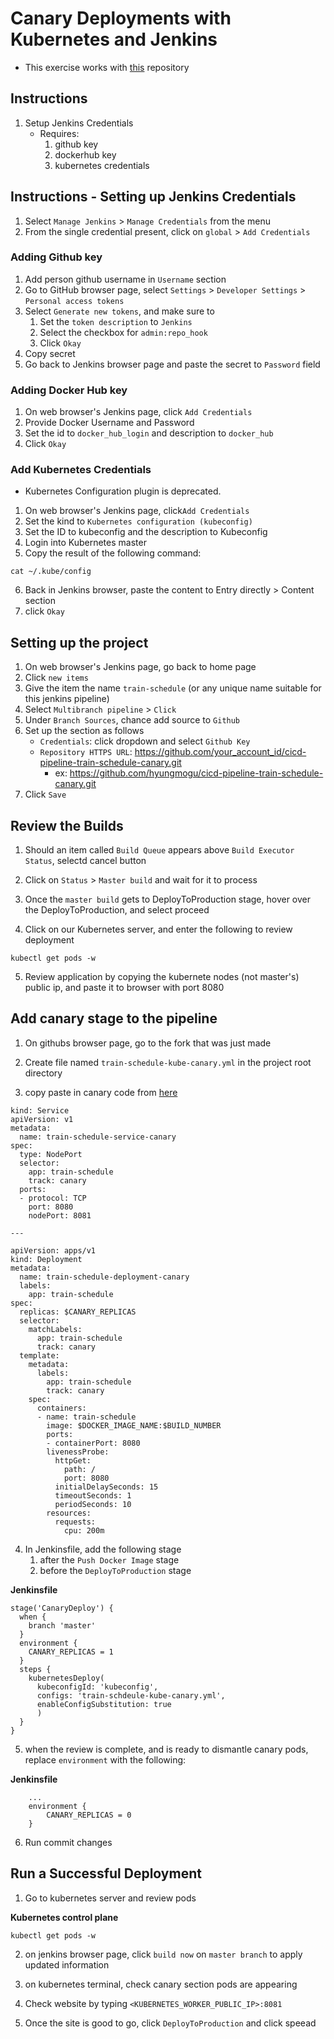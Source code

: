 # Canary Deployments with Kubernetes and Jenkins

- This exercise works with [this](https://github.com/linuxacademy/cicd-pipeline-train-schedule-canary) repository

## Instructions

1. Setup Jenkins Credentials
    - Requires:
        1. github key
        2. dockerhub key
        3. kubernetes credentials

## Instructions - Setting up Jenkins Credentials

1. Select `Manage Jenkins` > `Manage Credentials` from the menu
2. From the single credential present, click on `global` > `Add Credentials`

### Adding Github key

1. Add person github username in `Username` section
2. Go to GitHub browser page, select `Settings` > `Developer Settings` > `Personal access tokens`
3. Select `Generate new tokens`, and make sure to
    1. Set the `token description` to `Jenkins`
    2. Select the checkbox for `admin:repo_hook`
    3. Click `Okay`
4. Copy secret
5. Go back to Jenkins browser page and paste the secret to `Password` field

### Adding Docker Hub key

1. On web browser's Jenkins page, click `Add Credentials`
2. Provide Docker Username and Password 
3. Set the id to `docker_hub_login` and description to `docker_hub`
4. Click `Okay`


### Add Kubernetes Credentials

- Kubernetes Configuration plugin is deprecated.

1. On web browser's Jenkins page, click`Add Credentials`
2. Set the kind to `Kubernetes configuration (kubeconfig)`
3. Set the ID to kubeconfig and the description to Kubeconfig
4. Login into Kubernetes master
5. Copy the result of the following command:

```
cat ~/.kube/config
```

6. Back in Jenkins browser, paste the content to Entry directly > Content section
7. click `Okay`

## Setting up the project

1. On web browser's Jenkins page, go back to home page
2. Click `new items`
3. Give the item the name `train-schedule` (or any unique name suitable for this jenkins pipeline)
4. Select `Multibranch pipeline` > `Click`
5. Under `Branch Sources`, chance add source to `Github`
6. Set up the section as follows
    - `Credentials`: click dropdown and select `Github Key`
     - `Repository HTTPS URL`: https://github.com/your_account_id/cicd-pipeline-train-schedule-canary.git
        - ex: https://github.com/hyungmogu/cicd-pipeline-train-schedule-canary.git
7. Click `Save`

## Review the Builds

1. Should an item called `Build Queue` appears above `Build Executor Status`, selectd cancel button

2. Click on `Status` > `Master build` and wait for it to process

3. Once the `master build` gets to DeployToProduction stage, hover over the DeployToProduction, and select proceed

4. Click on our Kubernetes server, and enter the following to review deployment  

```
kubectl get pods -w
```

5. Review application by copying the kubernete nodes (not master's) public ip, and paste it to browser with port 8080

## Add canary stage to the pipeline

1. On githubs browser page, go to the fork that was just made

2. Create file named `train-schedule-kube-canary.yml` in the project root directory

3. copy paste in canary code from [here](https://raw.githubusercontent.com/linuxacademy/cicd-pipeline-train-schedule-canary/example-solution/train-schedule-kube-canary.yml)

```
kind: Service
apiVersion: v1
metadata:
  name: train-schedule-service-canary
spec:
  type: NodePort
  selector:
    app: train-schedule
    track: canary
  ports:
  - protocol: TCP
    port: 8080
    nodePort: 8081

---

apiVersion: apps/v1
kind: Deployment
metadata:
  name: train-schedule-deployment-canary
  labels:
    app: train-schedule
spec:
  replicas: $CANARY_REPLICAS
  selector:
    matchLabels:
      app: train-schedule
      track: canary
  template:
    metadata:
      labels:
        app: train-schedule
        track: canary
    spec:
      containers:
      - name: train-schedule
        image: $DOCKER_IMAGE_NAME:$BUILD_NUMBER
        ports:
        - containerPort: 8080
        livenessProbe:
          httpGet:
            path: /
            port: 8080
          initialDelaySeconds: 15
          timeoutSeconds: 1
          periodSeconds: 10
        resources:
          requests:
            cpu: 200m
```

4. In Jenkinsfile, add the following stage
    1. after the `Push Docker Image` stage 
    2. before the `DeployToProduction` stage

**Jenkinsfile**
```
stage('CanaryDeploy') {
  when {
    branch 'master'
  }
  environment {
    CANARY_REPLICAS = 1
  }
  steps {
    kubernetesDeploy(
      kubeconfigId: 'kubeconfig',
      configs: 'train-schdeule-kube-canary.yml',
      enableConfigSubstitution: true
      )
  }
}
```

5. when the review is complete, and is ready to dismantle canary pods, replace `environment` with the following:

**Jenkinsfile**
```
    ...
    environment {
        CANARY_REPLICAS = 0
    }
```

6. Run commit changes

## Run a Successful Deployment

1. Go to kubernetes server and review pods

**Kubernetes control plane**

```
kubectl get pods -w 
```

2. on jenkins browser page, click `build now` on `master branch` to apply updated information

3. on kubernetes terminal, check canary section pods are appearing

4. Check website by typing `<KUBERNETES_WORKER_PUBLIC_IP>:8081`

5. Once the site is good to go, click `DeployToProduction` and click speead 

#